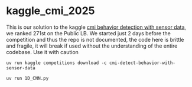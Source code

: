 # kaggle_cmi_2025

This is our solution to the kaggle [cmi behavior detection with sensor data](https://www.kaggle.com/competitions/cmi-detect-behavior-with-sensor-data), we ranked 271st on the Public LB. We started just 2 days before the competition and thus the repo is not documented, the code here is brittle and fragile, it will break if used without the understanding of the entire codebase. Use it with caution

```
uv run kaggle competitions download -c cmi-detect-behavior-with-sensor-data

uv run 1D_CNN.py
```
